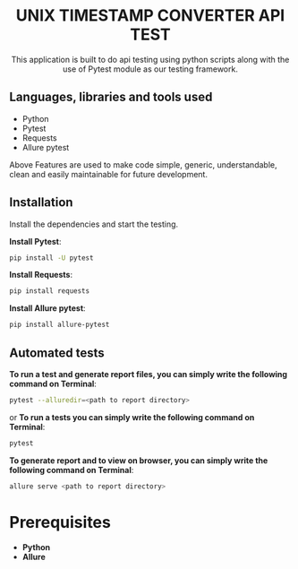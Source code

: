 <h1 align="center">UNIX TIMESTAMP CONVERTER API TEST</h1>

<p align="center">  
This application is built to do api testing using python scripts along with the use of Pytest module as our testing framework.
</p>




## Languages, libraries and tools used

* Python
* Pytest
* Requests
* Allure pytest


Above Features are used to make code simple, generic, understandable, clean and easily maintainable for future development.

## Installation

Install the dependencies and start the testing.

 __Install Pytest__:
```sh
pip install -U pytest
```
 __Install Requests__:
```sh
pip install requests
```

 __Install Allure pytest__:
```sh
pip install allure-pytest
```
## Automated tests

__To run a test and generate report files, you can simply write the following command on Terminal__:
```sh
pytest --alluredir=<path to report directory> 
```
or __To run a tests you can simply write the following command on Terminal__:

```sh
pytest
```

__To generate report and to view on browser, you can simply write the following command on Terminal__:
```sh
allure serve <path to report directory>
```


# Prerequisites
* __Python__
* __Allure__


